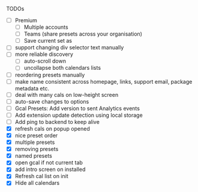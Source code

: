 TODOs
- [ ] Premium
    - [ ] Multiple accounts 
    - [ ] Teams (share presets across your organisation)
    - [ ] Save current set as 
- [ ] support changing div selector text manually 
- [ ] more reliable discovery
  - [ ] auto-scroll down
  - [ ] uncollapse both calendars lists
- [ ] reordering presets manually
- [ ] make name consistent across homepage, links, support email, package metadata etc.
- [ ] deal with many cals on low-height screen
- [ ] auto-save changes to options
- [ ] Gcal Presets: Add version to sent Analytics events 
- [ ] Add extension update detection using local storage
- [ ] Add ping to backend to keep alive 
- [x] refresh cals on popup opened
- [x] nice preset order
- [x] multiple presets
- [x] removing presets
- [x] named presets
- [x] open gcal if not current tab
- [x] add intro screen on installed
- [x] Refresh cal list on init 
- [x] Hide all calendars
